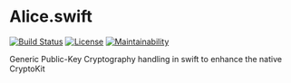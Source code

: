 # Alice.swift

[![Build Status](https://travis-ci.com/ultralight-beam/Alice.swift.svg?branch=master)](https://travis-ci.com/ultralight-beam/Alice.swift) 
[![License](https://img.shields.io/github/license/ultralight-beam/Alice.swift.svg)](LICENSE)
[![Maintainability](https://api.codeclimate.com/v1/badges/897721bd74156086f227/maintainability)](https://codeclimate.com/github/ultralight-beam/Alice.swift/maintainability)
<!-- [![Pod](https://img.shields.io/cocoapods/v/UB)](https://cocoapods.org/pods/UB) -->

Generic Public-Key Cryptography handling in swift to enhance the native CryptoKit
